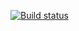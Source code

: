 [![Build status](https://ci.appveyor.com/api/projects/status/160873n8b40t11cs?svg=true)](https://ci.appveyor.com/project/RomanKZN/postmanecho)